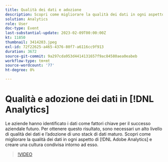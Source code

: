 ```yaml
---
title: Qualità dei dati e adozione
description: Scopri come migliorare la qualità dei dati in ogni aspetto di Adobe Analytics e creare una cultura condivisa.
solution: Analytics
role: User
doc-type: Event
last-substantial-update: 2023-02-09T00:00:00Z
kt: 11850
thumbnail: 3414203.jpeg
exl-id: 72f22625-a465-4376-80f7-a6116cc9f913
duration: 3672
source-git-commit: 9a297cda953d4414131657f9ac84580aea0eabeb
workflow-type: tm+mt
source-wordcount: '77'
ht-degree: 0%

---
```


# Qualità e adozione dei dati in [!DNL Analytics]

Le aziende hanno identificato i dati come fattori chiave per il successo aziendale futuro. Per ottenere questo risultato, sono necessari un alto livello di qualità dei dati e l’adozione di uno stack di dati maturo. Scopri come migliorare la qualità dei dati in ogni aspetto di [!DNL Adobe Analytics] e creare una cultura condivisa intorno ad esso.

>[!VIDEO](https://video.tv.adobe.com/v/3414203/?quality=12&learn=on)
